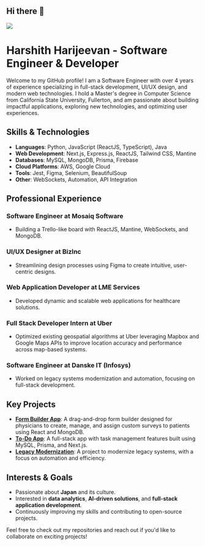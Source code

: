 ## Hi there 👋
![](https://komarev.com/ghpvc/?username=HarshithAlva6&color=blue&style=plastic)
<!--
**HarshithAlva6/HarshithAlva6** is a ✨ _special_ ✨ repository because its `README.md` (this file) appears on your GitHub profile.

Here are some ideas to get you started:

- 🔭 I’m currently working on ...
- 🌱 I’m currently learning ...
- 👯 I’m looking to collaborate on ...
- 🤔 I’m looking for help with ...
- 💬 Ask me about ...
- 📫 How to reach me: ...
- 😄 Pronouns: ...
- ⚡ Fun fact: ...
-->

# Harshith Harijeevan - Software Engineer & Developer

Welcome to my GitHub profile! I am a Software Engineer with over 4 years of experience specializing in full-stack development, UI/UX design, and modern web technologies. I hold a Master's degree in Computer Science from California State University, Fullerton, and am passionate about building impactful applications, exploring new technologies, and optimizing user experiences.

## Skills & Technologies

- **Languages**: Python, JavaScript (ReactJS, TypeScript), Java
- **Web Development**: Next.js, Express.js, ReactJS, Tailwind CSS, Mantine
- **Databases**: MySQL, MongoDB, Prisma, Firebase
- **Cloud Platforms**: AWS, Google Cloud
- **Tools**: Jest, Figma, Selenium, BeautifulSoup
- **Other**: WebSockets, Automation, API Integration

## Professional Experience

### Software Engineer at Mosaiq Software
- Building a Trello-like board with ReactJS, Mantine, WebSockets, and MongoDB.

### UI/UX Designer at BizInc
- Streamlining design processes using Figma to create intuitive, user-centric designs.

### Web Application Developer at LME Services
- Developed dynamic and scalable web applications for healthcare solutions.

### Full Stack Developer Intern at Uber
- Optimized existing geospatial algorithms at Uber leveraging Mapbox and Google Maps APIs to improve location accuracy and performance across map-based systems.
  
### Software Engineer at Danske IT (Infosys)
- Worked on legacy systems modernization and automation, focusing on full-stack development.

## Key Projects

- **[Form Builder App](#)**: A drag-and-drop form builder designed for physicians to create, manage, and assign custom surveys to patients using React and MongoDB.
- **[To-Do App](#)**: A full-stack app with task management features built using MySQL, Prisma, and Next.js.
- **[Legacy Modernization](#)**: A project to modernize legacy systems, with a focus on automation and efficiency.

## Interests & Goals

- Passionate about **Japan** and its culture.
- Interested in **data analytics**, **AI-driven solutions**, and **full-stack application development**.
- Continuously improving my skills and contributing to open-source projects.

Feel free to check out my repositories and reach out if you'd like to collaborate on exciting projects!

